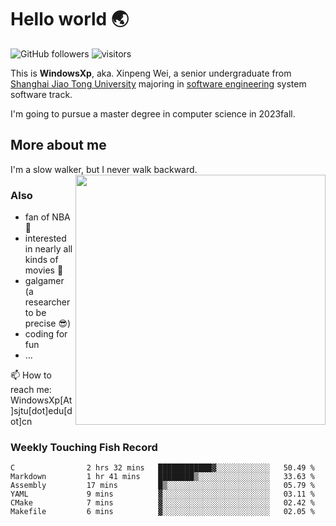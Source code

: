 <!--
**WindowsXp-Beta/WindowsXp-Beta** is a ✨ _special_ ✨ repository because its `README.md` (this file) appears on your GitHub profile.

Here are some ideas to get you started:

- 🔭 I’m currently working on ...
- 🌱 I’m currently learning ...
- 👯 I’m looking to collaborate on ...
- 🤔 I’m looking for help with ...
- 💬 Ask me about ...
- 📫 How to reach me: ...
- 😄 Pronouns: ...
- ⚡ Fun fact: ...
-->
# Hello world :earth_asia:

![GitHub followers](https://img.shields.io/github/followers/WindowsXp-Beta?style=social)
![visitors](https://visitor-badge.glitch.me/badge?page_id=WindowsXp-Beta)

This is **WindowsXp**, aka. Xinpeng Wei, a senior undergraduate from [Shanghai Jiao Tong University](http://en.sjtu.edu.cn/) majoring in [software engineering](http://www.se.sjtu.edu.cn/) system software track.

I'm going to pursue a master degree in computer science in 2023fall.

## More about me

I'm a slow walker, but I never walk backward.<img align='right' src='https://github-readme-stats.vercel.app/api/top-langs/?username=WindowsXp-Beta&layout=compact&hide=scss,hcl,Tcl&langs_count=5&theme=tokyonight' width='400px'>

### Also
- fan of NBA :basketball:
- interested in nearly all kinds of movies :movie_camera:
- galgamer (a researcher to be precise :sunglasses:)
- coding for fun
- ...

📫 How to reach me: WindowsXp[At]sjtu[dot]edu[dot]cn

### Weekly Touching Fish Record

<!--START_SECTION:waka-->

```text
C                2 hrs 32 mins   ████████████▓░░░░░░░░░░░░   50.49 %
Markdown         1 hr 41 mins    ████████▒░░░░░░░░░░░░░░░░   33.63 %
Assembly         17 mins         █▒░░░░░░░░░░░░░░░░░░░░░░░   05.79 %
YAML             9 mins          ▓░░░░░░░░░░░░░░░░░░░░░░░░   03.11 %
CMake            7 mins          ▓░░░░░░░░░░░░░░░░░░░░░░░░   02.42 %
Makefile         6 mins          ▓░░░░░░░░░░░░░░░░░░░░░░░░   02.05 %
```

<!--END_SECTION:waka-->
